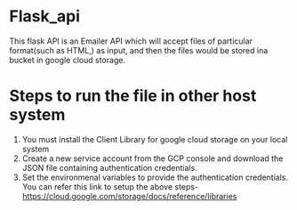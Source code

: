 # Flask_api
This flask API is an Emailer API which will accept files of particular format(such as HTML,) as input, and then the files would be stored ina bucket in google cloud storage. 

# Steps to run the file in other host system
1. You must install the Client Library for google cloud storage on your local system
2. Create a new service account from the GCP console and download the JSON file containing authentication credentials.
3. Set the environmenal variables to provide the authentication credentials.
You can refer this link to setup the above steps- https://cloud.google.com/storage/docs/reference/libraries
